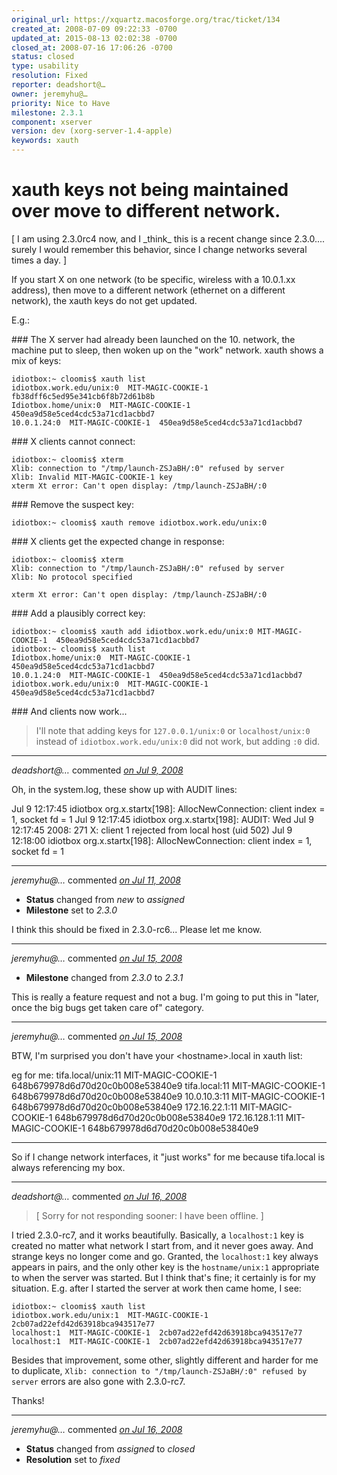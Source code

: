 ```yaml
---
original_url: https://xquartz.macosforge.org/trac/ticket/134
created_at: 2008-07-09 09:22:33 -0700
updated_at: 2015-08-13 02:02:38 -0700
closed_at: 2008-07-16 17:06:26 -0700
status: closed
type: usability
resolution: Fixed
reporter: deadshort@…
owner: jeremyhu@…
priority: Nice to Have
milestone: 2.3.1
component: xserver
version: dev (xorg-server-1.4-apple)
keywords: xauth
---
```


xauth keys not being maintained over move to different network.
===============================================================


\[ I am using 2.3.0rc4 now, and I \_think\_ this is a recent change since 2.3.0.... surely I would remember this behavior, since I change networks several times a day. \]

If you start X on one network (to be specific, wireless with a 10.0.1.xx address), then move to a different network (ethernet on a different network), the xauth keys do not get updated.

E.g.:

\#\#\# The X server had already been launched on the 10. network, the machine put to sleep, then woken up on the "work" network. xauth shows a mix of keys:

    idiotbox:~ cloomis$ xauth list
    idiotbox.work.edu/unix:0  MIT-MAGIC-COOKIE-1  fb38dff6c5ed95e341cb6f8b72d61b8b
    Idiotbox.home/unix:0  MIT-MAGIC-COOKIE-1  450ea9d58e5ced4cdc53a71cd1acbbd7
    10.0.1.24:0  MIT-MAGIC-COOKIE-1  450ea9d58e5ced4cdc53a71cd1acbbd7

\#\#\# X clients cannot connect:

    idiotbox:~ cloomis$ xterm
    Xlib: connection to "/tmp/launch-ZSJaBH/:0" refused by server
    Xlib: Invalid MIT-MAGIC-COOKIE-1 key
    xterm Xt error: Can't open display: /tmp/launch-ZSJaBH/:0

\#\#\# Remove the suspect key:

    idiotbox:~ cloomis$ xauth remove idiotbox.work.edu/unix:0

\#\#\# X clients get the expected change in response:

    idiotbox:~ cloomis$ xterm
    Xlib: connection to "/tmp/launch-ZSJaBH/:0" refused by server
    Xlib: No protocol specified

    xterm Xt error: Can't open display: /tmp/launch-ZSJaBH/:0

\#\#\# Add a plausibly correct key:

    idiotbox:~ cloomis$ xauth add idiotbox.work.edu/unix:0 MIT-MAGIC-COOKIE-1  450ea9d58e5ced4cdc53a71cd1acbbd7
    idiotbox:~ cloomis$ xauth list
    Idiotbox.home/unix:0  MIT-MAGIC-COOKIE-1  450ea9d58e5ced4cdc53a71cd1acbbd7
    10.0.1.24:0  MIT-MAGIC-COOKIE-1  450ea9d58e5ced4cdc53a71cd1acbbd7
    idiotbox.work.edu/unix:0  MIT-MAGIC-COOKIE-1  450ea9d58e5ced4cdc53a71cd1acbbd7

\#\#\# And clients now work...

> I'll note that adding keys for `127.0.0.1/unix:0` or `localhost/unix:0` instead of `idiotbox.work.edu/unix:0` did not work, but adding `:0` did.



---

*deadshort@…* commented *[on Jul 9, 2008](https://xquartz.macosforge.org/trac/ticket/134#comment:1 "July 9, 2008 at 9:30 AM PDT")*

Oh, in the system.log, these show up with AUDIT lines:

Jul 9 12:17:45 idiotbox org.x.startx\[198\]: AllocNewConnection: client index = 1, socket fd = 1
Jul 9 12:17:45 idiotbox org.x.startx\[198\]: AUDIT: Wed Jul 9 12:17:45 2008: 271 X: client 1 rejected from local host (uid 502)
Jul 9 12:18:00 idiotbox org.x.startx\[198\]: AllocNewConnection: client index = 1, socket fd = 1



---

*jeremyhu@…* commented *[on Jul 11, 2008](https://xquartz.macosforge.org/trac/ticket/134#comment:2 "July 11, 2008 at 6:52 PM PDT")*

-   **Status** changed from *new* to *assigned*
-   **Milestone** set to *2.3.0*

I think this should be fixed in 2.3.0-rc6... Please let me know.



---

*jeremyhu@…* commented *[on Jul 15, 2008](https://xquartz.macosforge.org/trac/ticket/134#comment:3 "July 15, 2008 at 9:18 PM PDT")*

-   **Milestone** changed from *2.3.0* to *2.3.1*

This is really a feature request and not a bug. I'm going to put this in "later, once the big bugs get taken care of" category.



---

*jeremyhu@…* commented *[on Jul 15, 2008](https://xquartz.macosforge.org/trac/ticket/134#comment:4 "July 15, 2008 at 9:20 PM PDT")*

BTW, I'm surprised you don't have your &lt;hostname&gt;.local in xauth list:

eg for me:
tifa.local/unix:11 MIT-MAGIC-COOKIE-1 648b679978d6d70d20c0b008e53840e9
tifa.local:11 MIT-MAGIC-COOKIE-1 648b679978d6d70d20c0b008e53840e9
10.0.10.3:11 MIT-MAGIC-COOKIE-1 648b679978d6d70d20c0b008e53840e9
172.16.22.1:11 MIT-MAGIC-COOKIE-1 648b679978d6d70d20c0b008e53840e9
172.16.128.1:11 MIT-MAGIC-COOKIE-1 648b679978d6d70d20c0b008e53840e9

---

So if I change network interfaces, it "just works" for me because tifa.local is always referencing my box.



---

*deadshort@…* commented *[on Jul 16, 2008](https://xquartz.macosforge.org/trac/ticket/134#comment:5 "July 16, 2008 at 2:20 PM PDT")*

> \[ Sorry for not responding sooner: I have been offline. \]

I tried 2.3.0-rc7, and it works beautifully. Basically, a `localhost:1` key is created no matter what network I start from, and it never goes away. And strange keys no longer come and go. Granted, the `localhost:1` key always appears in pairs, and the only other key is the `hostname/unix:1` appropriate to when the server was started. But I think that's fine; it certainly is for my situation. E.g. after I started the server at work then came home, I see:

    idiotbox:~ cloomis$ xauth list
    idiotbox.work.edu/unix:1  MIT-MAGIC-COOKIE-1  2cb07ad22efd42d63918bca943517e77
    localhost:1  MIT-MAGIC-COOKIE-1  2cb07ad22efd42d63918bca943517e77
    localhost:1  MIT-MAGIC-COOKIE-1  2cb07ad22efd42d63918bca943517e77

Besides that improvement, some other, slightly different and harder for me to duplicate, `Xlib: connection to "/tmp/launch-ZSJaBH/:0" refused by server` errors are also gone with 2.3.0-rc7.

Thanks!



---

*jeremyhu@…* commented *[on Jul 16, 2008](https://xquartz.macosforge.org/trac/ticket/134#comment:6 "July 16, 2008 at 5:06 PM PDT")*

-   **Status** changed from *assigned* to *closed*
-   **Resolution** set to *fixed*



